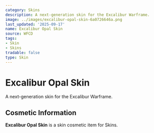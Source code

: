 ```yaml
---
category: Skins
description: A next-generation skin for the Excalibur Warframe.
image: ../images/excalibur-opal-skin-6a0726646a.png
last_updated: '2025-09-17'
name: Excalibur Opal Skin
source: WFCD
tags:
- Skin
- Skins
tradable: false
type: Skin
---
```


# Excalibur Opal Skin

A next-generation skin for the Excalibur Warframe.

## Cosmetic Information

**Excalibur Opal Skin** is a skin cosmetic item for Skins.

